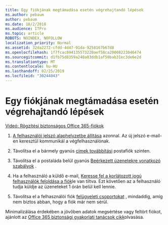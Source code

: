 ```yaml
---
title: Egy fiókjának megtámadása esetén végrehajtandó lépések
ms.author: pebaum
author: pebaum
ms.date: 10/2/2018
ms.audience: ITPro
ms.topic: article
ROBOTS: NOINDEX, NOFOLLOW
localization_priority: Normal
ms.assetid: 32da2272-cfdd-4d47-91da-9258167b67d8
ms.openlocfilehash: 1f7fcac094135573220aef58ca20008223046474
ms.sourcegitcommit: d1fb75d8359a248a03ddb1af50bab31ec3de6e2d
ms.translationtype: MT
ms.contentlocale: hu-HU
ms.lasthandoff: 02/25/2019
ms.locfileid: "30244043"
---
```

# <a name="recommended-steps-to-take-if-an-account-is-compromised"></a>Egy fiókjának megtámadása esetén végrehajtandó lépések

[Videó: Rögzítési biztonságos Office 365-fiókok](https://www.microsoft.com/videoplayer/embed/RE2jvOb?pid=ocpVideo0-innerdiv-oneplayer&amp;postJsllMsg=true&amp;maskLevel=20&amp;autoplay=true)
  
1. [A felhasználói jelszó alaphelyzetbe állítása](https://support.office.com/article/7a5d073b-7fae-4aa5-8f96-9ecd041aba9c) azonnal. Az új jelszó e-mail-en keresztül kommunikál a végfelhasználónak. 
    
2. Távolítsa el a bármely gyanús [címek továbbítási](https://support.office.com/article/ab5eb117-0f22-4fa7-a662-3a6bdb0add74) postafiók szinten. 
    
3. Távolítsa el a postaláda belül gyanús [Beérkezett üzenetekre vonatkozó szabályok](https://support.office.com/article/1433E3A0-7FB0-4999-B536-50E05CB67FED) . 
    
4. Ha a felhasználó a küldő e-mail, [Keresse fel a korlátozott jogú felhasználók feloldása a fiók](https://protection.office.com/?hash=/restrictedusers)le van tiltva. Ezt követően az a felhasználó tudja küldje az üzeneteket 1 órán belül kell lennie.
    
5. Távolítsa el a felhasználói fiók [felügyeleti csoportokat](https://support.office.com/article/eac4d046-1afd-4f1a-85fc-8219c79e1504) , mindaddig, amíg nem biztos abban, hogy a fiók már nem sérül. 
    
Minimalizálása érdekében a jövőben adatok megsértése vagy feltört fiókot, ajánlott az [Office 365 biztonsági gyakorlati tanácsok cikk](https://support.office.com/article/9295e396-e53d-49b9-ae9b-0b5828cdedc3)olvasása.
  

